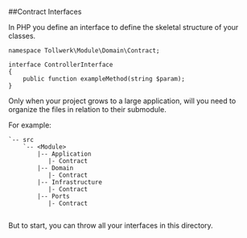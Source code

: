 ##Contract Interfaces

In PHP you define an interface to define the skeletal structure of your classes. 
```
namespace Tollwerk\Module\Domain\Contract;

interface ControllerInterface
{
    public function exampleMethod(string $param);
}
```
Only when your project grows to a large application, will you need to organize the files in relation to their submodule. 

For example:
```
`-- src
    `-- <Module> 
        |-- Application
           |- Contract
        |-- Domain
           |- Contract
        |-- Infrastructure
           |- Contract
        |-- Ports
           |- Contract
        
```

But to start, you can throw all your interfaces in this directory.

